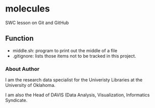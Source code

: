 # molecules
SWC lesson on Git and GitHub 


## Function
* middle.sh: program to print out the middle of a file
* .gitignore: lists those items not to be tracked in this project. 

### About Author
I am the research data specialist for the Univeristy Libraries at the University of Oklahoma. 

I am also the Head of DAVIS (Data Analysis, Visualization, Informatics Syndicate. 


